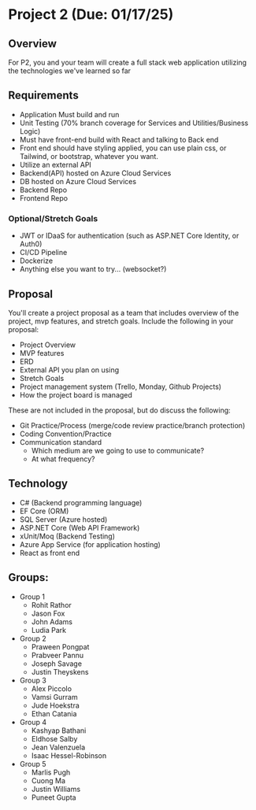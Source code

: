 # Project 2 (Due: 01/17/25)

## Overview
For P2, you and your team will create a full stack web application utilizing the technologies we've learned so far

## Requirements
- Application Must build and run
- Unit Testing (70% branch coverage for Services and Utilities/Business Logic)
- Must have front-end build with React and talking to Back end
- Front end should have styling applied, you can use plain css, or Tailwind, or bootstrap, whatever you want. 
- Utilize an external API
- Backend(API) hosted on Azure Cloud Services
- DB hosted on Azure Cloud Services
- Backend Repo
- Frontend Repo

### Optional/Stretch Goals
- JWT or IDaaS for authentication (such as ASP.NET Core Identity, or Auth0)
- CI/CD Pipeline 
- Dockerize 
- Anything else you want to try... (websocket?)

## Proposal
You'll create a project proposal as a team that includes overview of the project, mvp features, and stretch goals. Include the following in your proposal:
- Project Overview
- MVP features
- ERD
- External API you plan on using
- Stretch Goals
- Project management system (Trello, Monday, Github Projects)
- How the project board is managed

These are not included in the proposal, but do discuss the following:
- Git Practice/Process (merge/code review practice/branch protection)
- Coding Convention/Practice
- Communication standard
	- Which medium are we going to use to communicate?
	- At what frequency?

## Technology
- C# (Backend programming language)
- EF Core (ORM)
- SQL Server (Azure hosted)
- ASP.NET Core (Web API Framework)
- xUnit/Moq (Backend Testing)
- Azure App Service (for application hosting)
- React as front end

## Groups:
- Group 1
    - Rohit Rathor
    - Jason Fox
    - John Adams
    - Ludia Park
- Group 2
    - Praween Pongpat
    - Prabveer Pannu
    - Joseph Savage
    - Justin Theyskens
- Group 3
    - Alex Piccolo
    - Vamsi Gurram
    - Jude Hoekstra
    - Ethan Catania    
- Group 4
    - Kashyap Bathani
    - Eldhose Salby
    - Jean Valenzuela
    - Isaac Hessel-Robinson    
- Group 5
    - Marlis Pugh
    - Cuong Ma
    - Justin Williams
    - Puneet Gupta
